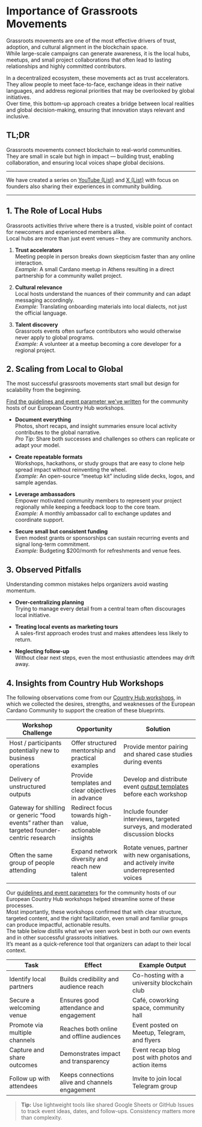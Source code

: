 # Importance of Grassroots Movements

Grassroots movements are one of the most effective drivers of trust, adoption, and cultural alignment in the blockchain space.  
While large-scale campaigns can generate awareness, it is the local hubs, meetups, and small project collaborations that often lead to lasting relationships and highly committed contributors.      


In a decentralized ecosystem, these movements act as trust accelerators. They allow people to meet face-to-face, exchange ideas in their native languages, and address regional priorities that may be overlooked by global initiatives.  
Over time, this bottom-up approach creates a bridge between local realities and global decision-making, ensuring that innovation stays relevant and inclusive.



## TL;DR

Grassroots movements connect blockchain to real-world communities.  
They are small in scale but high in impact — building trust, enabling collaboration, and ensuring local voices shape global decisions.    

---

We have created a series on [YouTube (List)](https://github.com/eucardano/operations-framework/blob/main/reports/f11/FiresideChats.md) and [X (List)](https://github.com/eucardano/operations-framework/blob/main/reports/f11/X-Spaces.md) with focus on founders also sharing their experiences in community building.  

---





## 1. The Role of Local Hubs

Grassroots activities thrive where there is a trusted, visible point of contact for newcomers and experienced members alike.  
Local hubs are more than just event venues – they are community anchors.

1. **Trust accelerators**  
   Meeting people in person breaks down skepticism faster than any online interaction.  
   *Example:* A small Cardano meetup in Athens resulting in a direct partnership for a community wallet project.

2. **Cultural relevance**  
   Local hosts understand the nuances of their community and can adapt messaging accordingly.  
   *Example:* Translating onboarding materials into local dialects, not just the official language.

3. **Talent discovery**  
   Grassroots events often surface contributors who would otherwise never apply to global programs.  
   *Example:* A volunteer at a meetup becoming a core developer for a regional project.



## 2. Scaling from Local to Global

The most successful grassroots movements start small but design for scalability from the beginning.

[Find the guidelines and event parameter we've written](https://github.com/eucardano/operations-framework/blob/main/countryhubs/event-params.md) for the community hosts of our European Country Hub workshops.

- **Document everything**  
  Photos, short recaps, and insight summaries ensure local activity contributes to the global narrative.  
  *Pro Tip:* Share both successes and challenges so others can replicate or adapt your model.

- **Create repeatable formats**  
  Workshops, hackathons, or study groups that are easy to clone help spread impact without reinventing the wheel.  
  *Example:* An open-source “meetup kit” including slide decks, logos, and sample agendas.

- **Leverage ambassadors**  
  Empower motivated community members to represent your project regionally while keeping a feedback loop to the core team.  
  *Example:* A monthly ambassador call to exchange updates and coordinate support.

- **Secure small but consistent funding**  
  Even modest grants or sponsorships can sustain recurring events and signal long-term commitment.  
  *Example:* Budgeting $200/month for refreshments and venue fees.



## 3. Observed Pitfalls

Understanding common mistakes helps organizers avoid wasting momentum.

- **Over-centralizing planning**  
  Trying to manage every detail from a central team often discourages local initiative.

- **Treating local events as marketing tours**  
  A sales-first approach erodes trust and makes attendees less likely to return.

- **Neglecting follow-up**  
  Without clear next steps, even the most enthusiastic attendees may drift away.



## 4. Insights from Country Hub Workshops



The following observations come from our [Country Hub workshops](https://github.com/eucardano/operations-framework/blob/main/reports/f11/assets/f11.m2.chws-statement.md), in which we collected the desires, strengths, and weaknesses of the European Cardano Community to support the creation of these blueprints.  

| Workshop Challenge                                           | Opportunity                                            | Solution                                                     |
| ------------------------------------------------------------ | ------------------------------------------------------ | ------------------------------------------------------------ |
| Host / participants potentially new to business operations   | Offer structured mentorship and practical examples     | Provide mentor pairing and shared case studies during events |
| Delivery of unstructured outputs                             | Provide templates and clear objectives in advance      | Develop and distribute event [output templates](https://github.com/eucardano/operations-framework/blob/main/countryhubs/reports/README.md) before each workshop |
| Gateway for shilling or generic “food events” rather than targeted founder-centric research | Redirect focus towards high-value, actionable insights | Include founder interviews, targeted surveys, and moderated discussion blocks |
| Often the same group of people attending                     | Expand network diversity and reach new talent          | Rotate venues, partner with new organisations, and actively invite underrepresented voices |

Our [guidelines and event parameters](https://github.com/eucardano/operations-framework/blob/main/countryhubs/event-params.md) for the community hosts of our European Country Hub workshops helped streamline some of these processes.   
Most importantly, these workshops confirmed that with clear structure, targeted content, and the right facilitation, even small and familiar groups can produce impactful, actionable results.  
The table below distills what we’ve seen work best in both our own events and in other successful grassroots initiatives.  
It’s meant as a quick-reference tool that organizers can adapt to their local context.

| Task                          | Effect                                          | Example Output                                     |
| ----------------------------- | ----------------------------------------------- | -------------------------------------------------- |
| Identify local partners       | Builds credibility and audience reach           | Co-hosting with a university blockchain club       |
| Secure a welcoming venue      | Ensures good attendance and engagement          | Café, coworking space, community hall              |
| Promote via multiple channels | Reaches both online and offline audiences       | Event posted on Meetup, Telegram, and flyers       |
| Capture and share outcomes    | Demonstrates impact and transparency            | Event recap blog post with photos and action items |
| Follow up with attendees      | Keeps connections alive and channels engagement | Invite to join local Telegram group                |

> **Tip:** Use lightweight tools like shared Google Sheets or GitHub Issues to track event ideas, dates, and follow-ups. Consistency matters more than complexity.

